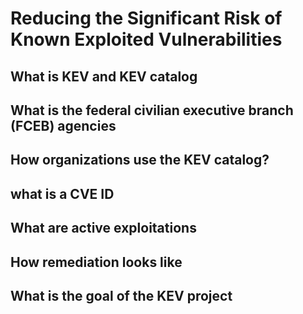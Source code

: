 # Reducing the Significant Risk of Known Exploited Vulnerabilities

## What is KEV and KEV catalog

## What is the federal civilian executive branch (FCEB) agencies

## How organizations use the KEV catalog?

## what is a CVE ID

## What are active exploitations

## How remediation looks like

## What is the goal of the KEV project